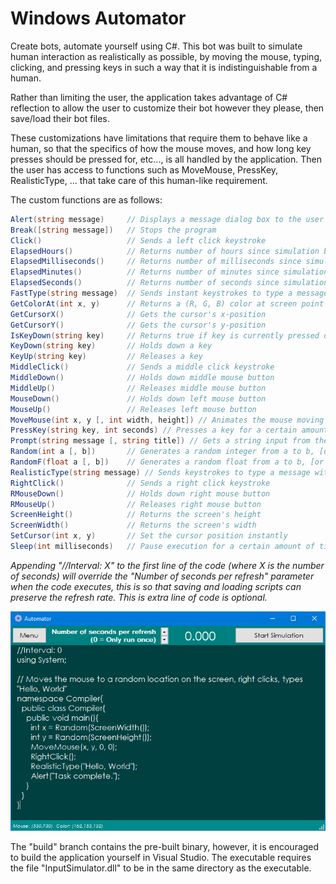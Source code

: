 # Windows Automator
Create bots, automate yourself using C#. This bot was built to simulate human interaction as realistically as possible, by moving the mouse, typing, clicking, and pressing keys in such a way that it is indistinguishable from a human.

Rather than limiting the user, the application takes advantage of C# reflection to allow the user to customize their bot however they please, then save/load their bot files.

These customizations have limitations that require them to behave like a human, so that the specifics of how the mouse moves, and how long key presses should be pressed for, etc..., is all handled by the application. Then the user has access to functions such as MoveMouse, PressKey, RealisticType, ... that take care of this human-like requirement.

The custom functions are as follows:
```csharp
Alert(string message)     // Displays a message dialog box to the user
Break([string message])   // Stops the program
Click()                   // Sends a left click keystroke
ElapsedHours()            // Returns number of hours since simulation began
ElapsedMilliseconds()     // Returns number of milliseconds since simulation began
ElapsedMinutes()          // Returns number of minutes since simulation began
ElapsedSeconds()          // Returns number of seconds since simulation began
FastType(string message)  // Sends instant keystrokes to type a message
GetColorAt(int x, y)      // Returns a (R, G, B) color at screen point
GetCursorX()              // Gets the cursor's x-position
GetCursorY()              // Gets the cursor's y-position
IsKeyDown(string key)     // Returns true if key is currently pressed down
KeyDown(string key)       // Holds down a key
KeyUp(string key)         // Releases a key
MiddleClick()             // Sends a middle click keystroke
MiddleDown()              // Holds down middle mouse button
MiddleUp()                // Releases middle mouse button
MouseDown()               // Holds down left mouse button
MouseUp()                 // Releases left mouse button
MoveMouse(int x, y [, int width, height]) // Animates the mouse moving to a portion of the screen (providing width and height adds extra randomization)
PressKey(string key, int seconds) // Presses a key for a certain amount of time
Prompt(string message [, string title]) // Gets a string input from the user
Random(int a [, b])       // Generates a random integer from a to b, [or 0 to a]
RandomF(float a [, b])    // Generates a random float from a to b, [or 0 to a]
RealisticType(string message) // Sends keystrokes to type a message with pauses
RightClick()              // Sends a right click keystroke
RMouseDown()              // Holds down right mouse button
RMouseUp()                // Releases right mouse button
ScreenHeight()            // Returns the screen's height
ScreenWidth()             // Returns the screen's width
SetCursor(int x, y)       // Set the cursor position instantly
Sleep(int milliseconds)   // Pause execution for a certain amount of time
```
*Appending "//Interval: X" to the first line of the code (where X is the number of seconds) will override the "Number of seconds per refresh" parameter when the code executes, this is so that saving and loading scripts can preserve the refresh rate. This is extra line of code is optional.*

![](/screenshots/1.png)

The "build" branch contains the pre-built binary, however, it is encouraged to build the application yourself in Visual Studio.
The executable requires the file "InputSimulator.dll" to be in the same directory as the executable.
